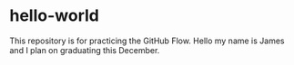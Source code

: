 # hello-world
This repository is for practicing the GitHub Flow.
Hello my name is James and I plan on graduating this December.
